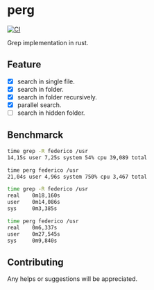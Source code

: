 # perg

[![CI](https://github.com/guerinoni/perg/actions/workflows/CI.yml/badge.svg?branch=main)](https://github.com/guerinoni/perg/actions/workflows/CI.yml)

Grep implementation in rust.

## Feature

- [x] search in single file.
- [x] search in folder.
- [x] search in folder recursively.
- [x] parallel search.
- [ ] search in hidden folder.

## Benchmarck 

```zsh
time grep -R federico /usr
14,15s user 7,25s system 54% cpu 39,089 total

time perg federico /usr
21,04s user 4,96s system 750% cpu 3,467 total
```

```bash
time grep -R federico /usr
real    0m18,160s
user    0m14,086s
sys     0m3,385s

time perg federico /usr
real    0m6,337s
user    0m27,545s
sys     0m9,840s
```

## Contributing

Any helps or suggestions will be appreciated.